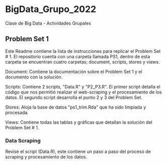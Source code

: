 # BigData_Grupo_2022

 Clase de Big Data - Actividades Grupales

## Problem Set 1

Este Readme contiene la lista de instrucciones para replicar el Problem Set # 1. El repositorio cuenta con una carpeta llamada PS1, dentro de esta carpeta se encuentran cuatro carpetas; document, scripts, stores y views.

Document: Contiene la documentación sobre el Problem Set 1 y el documento con la solución.

Scripts: Contiene 2 scripts, "Data.R" y "P2_P3.R". El primer script detalla el código que nos permitió realizar el web-scraping y el procesamiento de los datos. El segundo script desarrolla el punto 2 y 3 del Problem Set.

Stores: Aloja la base de datos "ps1_trim.Rda" que ha sido limpiada y procesada.

Views: Contiene todas las tablas y gráficas que detallan la solución del Problem Set # 1.

### Data  Scraping

Revise el script (Data.R), este contiene un paso a paso del proceso de scraping y procesamiento de los datos.
